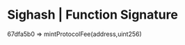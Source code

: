 Sighash   |   Function Signature
========================  
67dfa5b0  =>  mintProtocolFee(address,uint256)  
